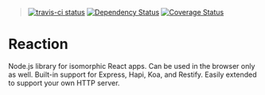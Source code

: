 > [![travis-ci status](https://api.travis-ci.org/spencer-leopold/reaction.png)](http://travis-ci.org/#!/spencer-leopold/reaction/builds)
> [![Dependency Status](https://david-dm.org/spencer-leopold/reaction.png)](https://david-dm.org/spencer-leopold/reaction)
> [![Coverage Status](https://coveralls.io/repos/spencer-leopold/reaction/badge.png)](https://coveralls.io/r/spencer-leopold/reaction)

# Reaction

Node.js library for isomorphic React apps. Can be used in the browser only as well.  Built-in support for Express, Hapi, Koa, and Restify.  Easily extended to support your own HTTP server.

